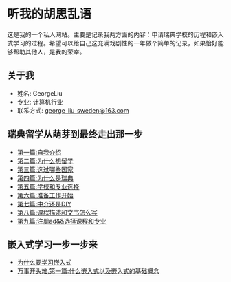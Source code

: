 # 听我的胡思乱语

这是我的一个私人网站。主要是记录我两方面的内容：申请瑞典学校的历程和嵌入式学习的过程。希望可以给自己这充满戏剧性的一年做个简单的记录，如果恰好能够帮助其他人，是我的荣幸。

## 关于我

- 姓名: GeorgeLiu
- 专业: 计算机行业
- 联系方式: <a href="mailto:george_liu_sweden@163.com">george_liu_sweden@163.com</a>

## 瑞典留学从萌芽到最终走出那一步

- [第一篇:自我介绍](introduce_my_self.md)
- [第二篇:为什么想留学](why_decide_to_another_country.md)
- [第三篇:选过哪些国家](https://github.com/username/project2)
- [第四篇:为什么是瑞典](https://github.com/username/project2)
- [第五篇:学校和专业选择](https://github.com/username/project2)
- [第六篇:准备工作开始](https://github.com/username/project2)
- [第七篇:中介还是DIY](https://github.com/username/project2)
- [第八篇:课程描述和文书怎么写](https://github.com/username/project2)
- [第九篇:注册ad&&选择课程和专业](https://github.com/username/project2)

## 嵌入式学习一步一步来

- [为什么要学习嵌入式](blog/post1.md)
- [万事开头难,第一篇:什么嵌入式以及嵌入式的基础概念](blog/post2.md)
